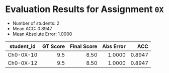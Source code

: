 # Evaluation Results for Assignment `0X`

- Number of students: 2
- Mean ACC: 0.8947
- Mean Absolute Error: 1.0000

| student_id | GT Score | Final Score | Abs Error | ACC  |
|------------|---------:|------------:|----------:|-----:|
| Ch0-0X-10 | 9.5 | 8.50 | 1.0000 | 0.8947 |
| Ch0-0X-12 | 9.5 | 8.50 | 1.0000 | 0.8947 |
